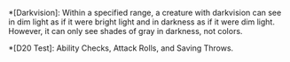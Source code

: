 *[Darkvision]: Within a specified range, a creature with darkvision can see in dim light as if it were bright light and in darkness as if it were dim light. However, it can only see shades of gray in darkness, not colors.

*[D20 Test]: Ability Checks, Attack Rolls, and Saving Throws.